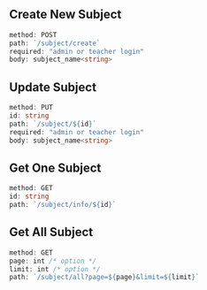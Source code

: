 ## **Create New Subject**

```ts
method: POST
path: `/subject/create`
required: "admin or teacher login"
body: subject_name<string>
```

## **Update Subject**

```ts
method: PUT
id: string
path: `/subject/${id}`
required: "admin or teacher login"
body: subject_name<string> 
```

## **Get One Subject**

```ts
method: GET
id: string
path: `/subject/info/${id}`
```

## **Get All Subject**

```ts
method: GET
page: int /* option */
limit: int /* option */
path: `/subject/all?page=${page}&limit=${limit}`
```